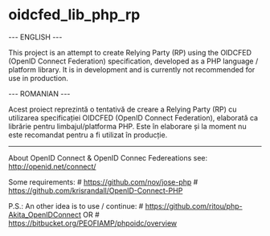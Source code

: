 # oidcfed_lib_php_rp

--- ENGLISH ---

This project is an attempt to create Relying Party (RP) using the OIDCFED (OpenID Connect Federation)
 specification, developed as a PHP language / platform library.
It is in development and is currently not recommended for use in production.

--- ROMANIAN ---

Acest proiect reprezintă o tentativă de creare a Relying Party (RP) cu utilizarea specificației 
OIDCFED (OpenID Connect Federation), elaborată ca librărie pentru limbajul/platforma PHP.
Este în elaborare și la moment nu este recomandat pentru a fi utilizat în producție.


---
About OpenID Connect & OpenID Connec Federeations see: http://openid.net/connect/

Some requirements:
    #	https://github.com/nov/jose-php
    #	https://github.com/krisrandall/OpenID-Connect-PHP

P.S.: An other idea is to use / continue: 
        #   https://github.com/ritou/php-Akita_OpenIDConnect
        OR
        #   https://bitbucket.org/PEOFIAMP/phpoidc/overview

